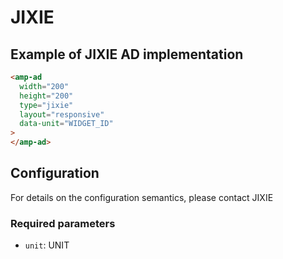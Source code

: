 <!---
Copyright 2019 The AMP HTML Authors. All Rights Reserved.

Licensed under the Apache License, Version 2.0 (the "License");
you may not use this file except in compliance with the License.
You may obtain a copy of the License at

      http://www.apache.org/licenses/LICENSE-2.0

Unless required by applicable law or agreed to in writing, software
distributed under the License is distributed on an "AS-IS" BASIS,
WITHOUT WARRANTIES OR CONDITIONS OF ANY KIND, either express or implied.
See the License for the specific language governing permissions and
limitations under the License.
-->

# JIXIE

## Example of JIXIE AD implementation

```html
<amp-ad
  width="200"
  height="200"
  type="jixie"
  layout="responsive"
  data-unit="WIDGET_ID"
>
</amp-ad>
```

## Configuration

For details on the configuration semantics, please contact JIXIE

### Required parameters

-   `unit`: UNIT
